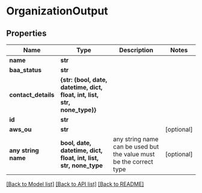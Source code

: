 # OrganizationOutput


## Properties
Name | Type | Description | Notes
------------ | ------------- | ------------- | -------------
**name** | **str** |  | 
**baa_status** | **str** |  | 
**contact_details** | **{str: (bool, date, datetime, dict, float, int, list, str, none_type)}** |  | 
**id** | **str** |  | 
**aws_ou** | **str** |  | [optional] 
**any string name** | **bool, date, datetime, dict, float, int, list, str, none_type** | any string name can be used but the value must be the correct type | [optional]

[[Back to Model list]](../README.md#documentation-for-models) [[Back to API list]](../README.md#documentation-for-api-endpoints) [[Back to README]](../README.md)


